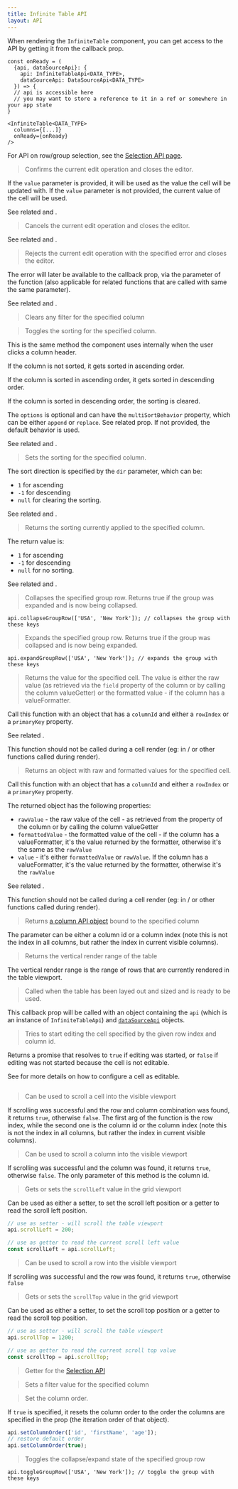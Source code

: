 ```yaml
---
title: Infinite Table API
layout: API
---
```


When rendering the `InfiniteTable` component, you can get access to the API by getting it from the <PropLink name="onReady" /> callback prop.

```tsx {2}
const onReady = (
  {api, dataSourceApi}: {
    api: InfiniteTableApi<DATA_TYPE>,
    dataSourceApi: DataSourceApi<DATA_TYPE>
  }) => {
  // api is accessible here
  // you may want to store a reference to it in a ref or somewhere in your app state
}

<InfiniteTable<DATA_TYPE>
  columns={[...]}
  onReady={onReady}
/>
```

For API on row/group selection, see the [Selection API page](/docs/reference/selection-api).

<PropTable sort searchPlaceholder="Type to filter API methods">

<Prop name="confirmEdit" type="(value?: any) => void">

> Confirms the current edit operation and closes the editor.

If the `value` parameter is provided, it will be used as the value the cell will be updated with. If the `value` parameter is not provided, the current value of the cell will be used.

See related <ApiLink name="cancelEdit" /> and <ApiLink name="rejectEdit" />.

</Prop>

<Prop name="cancelEdit" type="() => void">

> Cancels the current edit operation and closes the editor.

See related <ApiLink name="confirmEdit" /> and <ApiLink name="rejectEdit" />.

</Prop>

<Prop name="rejectEdit" type="(error: Error) => void">

> Rejects the current edit operation with the specified error and closes the editor.

The error will later be available to the <PropLink name="columns.renderValue" /> callback prop, via the parameter of the function (also applicable for related functions that are called with same the same parameter).

See related <ApiLink name="confirmEdit" /> and <ApiLink name="cancelEdit" />.

</Prop>

<Prop name="clearColumnFilter" type="(columnId: string) => void">

> Clears any filter for the specified column

</Prop>


<Prop name="toggleSortingForColumn" type="(columnId: string, options?) => void">

> Toggles the sorting for the specified column.

This is the same method the component uses internally when the user clicks a column header.

If the column is not sorted, it gets sorted in ascending order.

If the column is sorted in ascending order, it gets sorted in descending order.

If the column is sorted in descending order, the sorting is cleared.

<Note>

The `options` is optional and can have the `multiSortBehavior` property, which can be either `append` or `replace`. See related <PropLink name="multiSortBehavior" /> prop. If not provided, the default behavior is used.

</Note>

See related <ApiLink name="setSortingForColumn" /> and <ApiLink name="getSortingForColumn" />.

</Prop>

<Prop name="setSortingForColumn" type="(columnId: string, dir: 1|-1|null) => void">

> Sets the sorting for the specified column.

The sort direction is specified by the `dir` parameter, which can be:
 - `1` for ascending
 - `-1` for descending
 - `null` for clearing the sorting.


See related <ApiLink name="toggleSortingForColumn" /> and <ApiLink name="getSortingForColumn" />.

</Prop>

<Prop name="getSortingForColumn" type="(columnId: string)=> 1|-1|null">

> Returns the sorting currently applied to the specified column.

The return value is:
 - `1` for ascending
 - `-1` for descending
 - `null` for no sorting.

 See related <ApiLink name="toggleSortingForColumn" /> and <ApiLink name="setSortingForColumn" />.

</Prop>

<Prop name="collapseGroupRow" type="(groupKeys: any[]) => boolean">

> Collapses the specified group row. Returns true if the group was expanded and is now being collapsed.

```tsx
api.collapseGroupRow(['USA', 'New York']); // collapses the group with these keys
```

</Prop>

<Prop name="expandGroupRow" type="(groupKeys: any[]) => boolean">

> Expands the specified group row. Returns true if the group was collapsed and is now being expanded.

```tsx
api.expandGroupRow(['USA', 'New York']); // expands the group with these keys
```

</Prop>

<Prop name="getCellValue" type="({columnId, rowIndex?, primaryKey? }) => any">

> Returns the value for the specified cell. The value is either the raw value (as retrieved via the `field` property of the column or by calling the column <PropLink name="columns.valueGetter">valueGetter</PropLink>) or the formatted value - if the column has a <PropLink name="columns.valueFormatter">valueFormatter</PropLink>.

Call this function with an object that has a `columnId` and either a `rowIndex` or a `primaryKey` property.

See related <ApiLink name="getCellValues" />.

<Note>

This function should not be called during a cell render (eg: in <PropLink name="columns.render"/>/<PropLink name="columns.renderValue"/> or other functions called during render).

</Note>

</Prop>

<Prop name="getCellValues" type="({columnId, rowIndex?, primaryKey? }) => ({value, rawValue, formattedValue })">

> Returns an object with raw and formatted values for the specified cell.

Call this function with an object that has a `columnId` and either a `rowIndex` or a `primaryKey` property.

The returned object has the following properties:

 * `rawValue` - the raw value of the cell - as retrieved from the <PropLink name="columns.field"/> property of the column or by calling the column <PropLink name="columns.valueGetter">valueGetter</PropLink>
 * `formattedValue` - the formatted value of the cell - if the column has a <PropLink name="columns.valueFormatter">valueFormatter</PropLink>, it's the value returned by the formatter, otherwise it's the same as the `rawValue`
 * `value` - it's either `formattedValue` or `rawValue`. If the column has a <PropLink name="columns.valueFormatter">valueFormatter</PropLink>, it's the value returned by the formatter, otherwise it's the `rawValue`

See related <ApiLink name="getCellValue" />.

<Note>

This function should not be called during a cell render (eg: in <PropLink name="columns.render"/>/<PropLink name="columns.renderValue"/> or other functions called during render).

</Note>

</Prop>

<Prop name="getColumnApi" type="(colIdOrIndex: string|number) => InfiniteTableColumnAPI">

> Returns [a column API object](/docs/reference/column-api) bound to the specified column

The parameter can be either a column id or a column index (note this is not the index in all columns, but rather the index in current visible columns).

</Prop>

<Prop name="getVerticalRenderRange" type="() => { renderStartIndex, renderEndIndex }">

> Returns the vertical render range of the table

The vertical render range is the range of rows that are currently rendered in the table viewport.

</Prop>

<Prop name="onReady" type="({ api, dataSourceApi }) => void">

> Called when the table has been layed out and sized and is ready to be used.

This callback prop will be called with an object containing the `api` (which is an instance of `InfiniteTableApi`) and [`dataSourceApi`](/docs/reference/datasource-api) objects.

</Prop>

<Prop name="startEdit" type="({ rowIndex, columnId }) => Promise<boolean>">

> Tries to start editing the cell specified by the given row index and column id.

Returns a promise that resolves to `true` if editing was started, or `false` if editing was not started because the cell is not editable.

See <PropLink name="columns.defaultEditable" /> for more details on how to configure a cell as editable.


<Sandpack title="Starting an Edit via the API">


```ts file="api-start-edit-example.page.tsx"
```

</Sandpack>

</Prop>

<Prop name="scrollCellIntoView" type="(rowIndex: number; colIdOrIndex: string | number) => boolean">

> Can be used to scroll a cell into the visible viewport

If scrolling was successful and the row and column combination was found, it returns `true`, otherwise `false`. The first arg of the function is the row index, while the second one is the column id or the column index (note this is not the index in all columns, but rather the index in current visible columns).

</Prop>

<Prop name="scrollColumnIntoView" type="(colId: string) => boolean">

> Can be used to scroll a column into the visible viewport

If scrolling was successful and the column was found, it returns `true`, otherwise `false`.
The only parameter of this method is the column id.

</Prop>

<Prop name="scrollLeft" type="getter<number>|setter<number>">

> Gets or sets the `scrollLeft` value in the grid viewport

Can be used as either a setter, to set the scroll left position or a getter to read the scroll left position.

```ts
// use as setter - will scroll the table viewport
api.scrollLeft = 200;

// use as getter to read the current scroll left value
const scrollLeft = api.scrollLeft;
```

</Prop>

<Prop name="scrollRowIntoView" type="(rowIndex: number) => boolean">

> Can be used to scroll a row into the visible viewport

If scrolling was successful and the row was found, it returns `true`, otherwise `false`

</Prop>

<Prop name="scrollTop" type="getter<number>|setter<number>">

> Gets or sets the `scrollTop` value in the grid viewport

Can be used as either a setter, to set the scroll top position or a getter to read the scroll top position.

```ts
// use as setter - will scroll the table viewport
api.scrollTop = 1200;

// use as getter to read the current scroll top value
const scrollTop = api.scrollTop;
```

</Prop>

<Prop name="selectionApi" type="InfiniteTableSelectionApi">

> Getter for the [Selection API](/docs/reference/selection-api)

</Prop>

<Prop name="setColumnFilter" type="(columnId: string, value: any) =>void">

> Sets a filter value for the specified column

</Prop>




<Prop name="setColumnOrder" type="(columnIds: string[] | true) => void">

> Set the column order.

If `true` is specified, it resets the column order to the order the columns are specified in the <PropLink name="columns" /> prop (the iteration order of that object).

```ts
api.setColumnOrder(['id', 'firstName', 'age']);
// restore default order
api.setColumnOrder(true);
```

</Prop>

<Prop name="toggleGroupRow" type="(groupKeys: any[]) => void">

> Toggles the collapse/expand state of the specified group row

```tsx
api.toggleGroupRow(['USA', 'New York']); // toggle the group with these keys
```

</Prop>

</PropTable>
